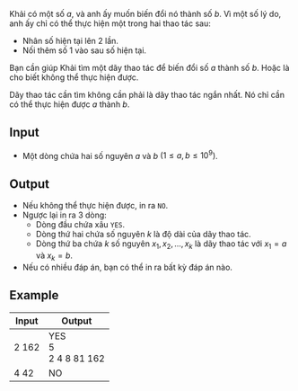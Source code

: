 Khải có một số $a$, và anh ấy muốn biến đổi nó thành số $b$. Vì một số lý do, anh ấy chỉ có thể thực hiện một trong hai thao tác sau:

- Nhân số hiện tại lên 2 lần.
- Nối thêm số $1$ vào sau số hiện tại.

Bạn cần giúp Khải tìm một dãy thao tác để biến đổi số $a$ thành số $b$. Hoặc là cho biết không thể thực hiện được.

Dãy thao tác cần tìm không cần phải là dãy thao tác ngắn nhất. Nó chỉ cần có thể thực hiện được $a$ thành $b$.

## Input

- Một dòng chứa hai số nguyên $a$ và $b$ $(1 \le a, b \le 10^9)$.

## Output

- Nếu không thể thực hiện được, in ra `NO`.
- Ngược lại in ra $3$ dòng:
  - Dòng đầu chứa xâu `YES`.
  - Dòng thứ hai chứa số nguyên $k$ là độ dài của dãy thao tác.
  - Dòng thứ ba chứa $k$ số nguyên $x_1,x_2,...,x_k$ là dãy thao tác với $x_1=a$ và $x_k=b$.
- Nếu có nhiều đáp án, bạn có thể in ra bất kỳ đáp án nào.

## Example

| Input | Output                   |
| ----- | ------------------------ |
| 2 162 | YES<br>5<br>2 4 8 81 162 |
| 4 42  | NO                       |